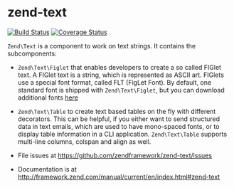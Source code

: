 # zend-text

[![Build Status](https://secure.travis-ci.org/zendframework/zend-text.svg?branch=master)](https://secure.travis-ci.org/zendframework/zend-text)
[![Coverage Status](https://coveralls.io/repos/zendframework/zend-text/badge.svg?branch=master)](https://coveralls.io/r/zendframework/zend-text)

`Zend\Text` is a component to work on text strings. It contains the subcomponents:

- `Zend\Text\Figlet` that enables developers to create a so called FIGlet text.
  A FIGlet text is a string, which is represented as ASCII art. FIGlets use a
  special font format, called FLT (FigLet Font). By default, one standard font is
  shipped with `Zend\Text\Figlet`, but you can download additional fonts [here]( http://www.figlet.org)
- `Zend\Text\Table` to create text based tables on the fly with different
  decorators. This can be helpful, if you either want to send structured data in
  text emails, which are used to have mono-spaced fonts, or to display table
  information in a CLI application. `Zend\Text\Table` supports multi-line
  columns, colspan and align as well.


- File issues at https://github.com/zendframework/zend-text/issues
- Documentation is at http://framework.zend.com/manual/current/en/index.html#zend-text
